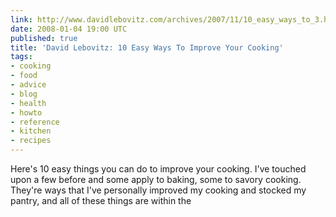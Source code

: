 ```yaml
---
link: http://www.davidlebovitz.com/archives/2007/11/10_easy_ways_to_3.html
date: 2008-01-04 19:00 UTC
published: true
title: 'David Lebovitz: 10 Easy Ways To Improve Your Cooking'
tags:
- cooking
- food
- advice
- blog
- health
- howto
- reference
- kitchen
- recipes
---
```


Here's 10 easy things you can do to improve your cooking. I've touched upon a few before and some apply to baking, some to savory cooking. They're ways that I've personally improved my cooking and stocked my pantry, and all of these things are within the
